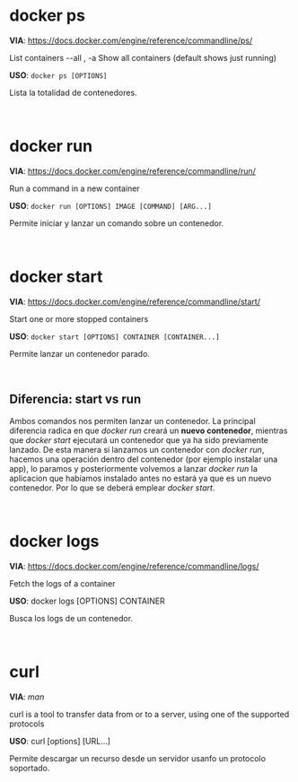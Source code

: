 # docker ps

**VIA**: <https://docs.docker.com/engine/reference/commandline/ps/>

List containers
--all , -a		Show all containers (default shows just running)

**USO**: `docker ps [OPTIONS]`

Lista la totalidad de contenedores.

&nbsp;

# docker run

**VIA**: <https://docs.docker.com/engine/reference/commandline/run/>

Run a command in a new container

**USO**: `docker run [OPTIONS] IMAGE [COMMAND] [ARG...]`

Permite iniciar y lanzar un comando sobre un contenedor.

&nbsp;

# docker start

**VIA**: <https://docs.docker.com/engine/reference/commandline/start/>

Start one or more stopped containers

**USO**: `docker start [OPTIONS] CONTAINER [CONTAINER...]`

Permite lanzar un contenedor parado.

&nbsp;

## Diferencia: start vs run

Ambos comandos nos permiten lanzar un contenedor. La principal diferencia radica en que *docker run* creará un **nuevo contenedor**, mientras que *docker start* ejecutará un contenedor que ya ha sido previamente lanzado.
De esta manera si lanzamos un contenedor con *docker run*, hacemos una operación dentro del contenedor (por ejemplo instalar una app), lo paramos y posteriormente volvemos a lanzar *docker run* la aplicacion que habíamos instalado antes no estará ya que es un nuevo contenedor. Por lo que se deberá emplear *docker start*.

&nbsp;

# docker logs

**VIA**: <https://docs.docker.com/engine/reference/commandline/logs/>

Fetch the logs of a container

**USO**: docker logs [OPTIONS] CONTAINER

Busca los logs de un contenedor.

&nbsp;

# curl

**VIA**: *man*

curl  is  a tool to transfer data from or to a server, using one of the supported protocols

**USO**: curl [options] [URL...]

Permite descargar un recurso desde un servidor usanfo un protocolo soportado.
